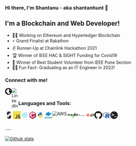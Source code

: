 ### Hi there, I'm Shantanu - aka shantanhunt 👋

## I'm a Blockchain and Web Developer! 

- 👨‍💼 Working on Ethereum and Hyperledger Blockchain
- ⚡ Grand Finalist at Rakathon
- ✌️ Runner-Up at Chainlink Hackathon 2021
- 🏆 Winner of IEEE HAC & SIGHT Funding for Covid19
- 🏅 Winner of Best Student Volunteer from IEEE Pune Section
- 👨‍🎓 Fun Fact- Graduating as an IT Engineer in 2022!
### Connect with me!

[<img align="left" alt="Portfolio-Website" width="22px" src="https://raw.githubusercontent.com/iconic/open-iconic/master/svg/globe.svg" />](https://shantanhuntportfolio.netlify.app/)
[<img align="left" alt="LinkedIn" width="22px" src="https://cdn.jsdelivr.net/npm/simple-icons@v3/icons/linkedin.svg" />]( https://www.linkedin.com/in/shantanu-sontakke-4a1b3117b/)

<br />

### Languages and Tools:

<img align="left" alt="HTML5" width="26px" height="26px" src="https://raw.githubusercontent.com/shantanhunt/shantanhunt/main/images/sol.png" />
<img align="left" alt="JavaScript" width="26px" src="https://raw.githubusercontent.com/github/explore/80688e429a7d4ef2fca1e82350fe8e3517d3494d/topics/javascript/javascript.png" />
<img align="left" alt="React" width="26px" src="https://raw.githubusercontent.com/github/explore/80688e429a7d4ef2fca1e82350fe8e3517d3494d/topics/react/react.png" />
<img align="left" alt="Python" width="26px" src="https://raw.githubusercontent.com/shantanhunt/shantanhunt/023192c13bbb2691c2b904f52c98367cac308982/images/cpp.svg" />
<img align="left" alt="Python" width="26px" src="https://raw.githubusercontent.com/github/explore/80688e429a7d4ef2fca1e82350fe8e3517d3494d/topics/python/python.png" />
<img align="left" alt="Docker" width="26px" src="https://raw.githubusercontent.com/github/explore/80688e429a7d4ef2fca1e82350fe8e3517d3494d/topics/docker/docker.png" />
<img align="left" alt="AWS" width="50" src="https://github.com/melanieshi0120/melanieshi0120/blob/master/images/AWS.jpeg" />
<img align="left" alt="Node.js" width="37px" height="28px" src="https://raw.githubusercontent.com/shantanhunt/shantanhunt/main/images/nodejsgit.png" />
<img align="left" alt="MongoDB" width="26px" src="https://raw.githubusercontent.com/github/explore/80688e429a7d4ef2fca1e82350fe8e3517d3494d/topics/mongodb/mongodb.png" />
<img align="left" alt="Git" width="26px" src="https://raw.githubusercontent.com/github/explore/80688e429a7d4ef2fca1e82350fe8e3517d3494d/topics/git/git.png" />
<img align="left" alt="GitHub" width="26px" src="https://raw.githubusercontent.com/github/explore/78df643247d429f6cc873026c0622819ad797942/topics/github/github.png" />
<img align="left" alt="R" width="26px" src="https://raw.githubusercontent.com/github/explore/80688e429a7d4ef2fca1e82350fe8e3517d3494d/topics/r/r.png" />
<img align="left" alt="Terminal" width="26px" src="https://raw.githubusercontent.com/github/explore/80688e429a7d4ef2fca1e82350fe8e3517d3494d/topics/terminal/terminal.png" />

<br />
<br>
<br>
---

[![Github stats](https://github-readme-stats.vercel.app/api?username=shantanhunt)](https://github.com/shantanhunt/github-readme-stats)


